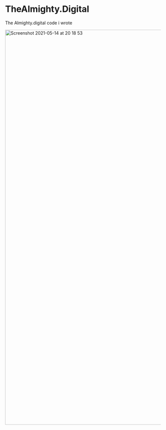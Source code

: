 # TheAlmighty.Digital

The Almighty.digital code i wrote

<img width="1277" alt="Screenshot 2021-05-14 at 20 18 53" src="https://user-images.githubusercontent.com/64507625/118319872-47d31300-b4f3-11eb-9571-f420a3ed797c.png">

